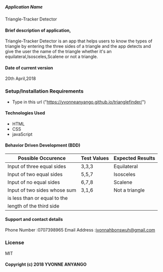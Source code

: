 ##### Application Name
Triangle-Tracker Detector

#### Brief description of application,
Triangle-Tracker Detector is an app that helps users to know the types of triangle by entering the three 
sides of a triangle and the app detects and give the user the name of the triangle whether it's an equilateral,Isosceles,Scalene
or not a triangle.

#### Date of current version
20th April,2018

### Setup/Installation Requirements
* Type in this url ("https://yvonneanyango.github.io/trianglefinder/")  

#### Technologies Used
* HTML
* CSS
* javaScript

#### Behavior Driven Development (BDD)
Possible Occurence           |   Test Values     |   Expected Results  |
-----------------------------|-------------------|---------------------|
Input of three equal sides   |     3,3,3         |  Equilateral        |
Input of two equal sides     |     5,5,7         |  Isosceles          |
Input of no equal sides      |     6,7,8         |  Scalene            |
Input of two sides whose sum |     3,1,6         |  Not a triangle     |
is less than or equal to the |                   |                     |
length of the third side     |                   |                     |

#### Support and contact details
Phone Number :0707398965
Email Address :ivonnahbonswuh@gmail.com

### License
MIT
#### Copyright (c) 2018 YVONNE ANYANGO
